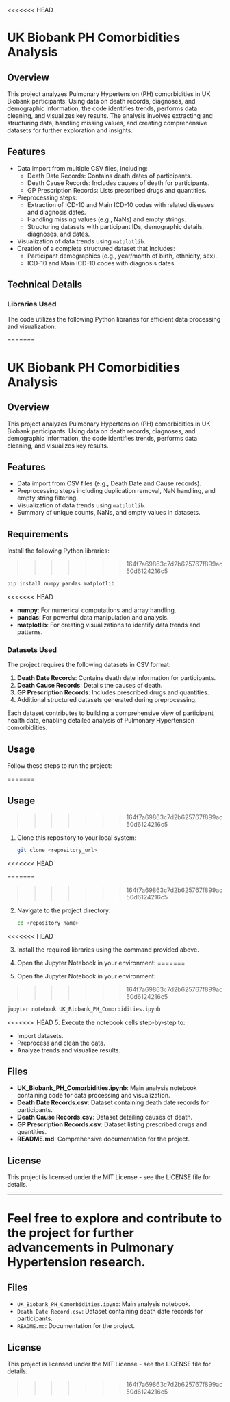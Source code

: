 <<<<<<< HEAD
# UK Biobank PH Comorbidities Analysis

## Overview
This project analyzes Pulmonary Hypertension (PH) comorbidities in UK Biobank participants. Using data on death records, diagnoses, and demographic information, the code identifies trends, performs data cleaning, and visualizes key results. The analysis involves extracting and structuring data, handling missing values, and creating comprehensive datasets for further exploration and insights.

## Features
- Data import from multiple CSV files, including:
  - Death Date Records: Contains death dates of participants.
  - Death Cause Records: Includes causes of death for participants.
  - GP Prescription Records: Lists prescribed drugs and quantities.
- Preprocessing steps:
  - Extraction of ICD-10 and Main ICD-10 codes with related diseases and diagnosis dates.
  - Handling missing values (e.g., NaNs) and empty strings.
  - Structuring datasets with participant IDs, demographic details, diagnoses, and dates.
- Visualization of data trends using `matplotlib`.
- Creation of a complete structured dataset that includes:
  - Participant demographics (e.g., year/month of birth, ethnicity, sex).
  - ICD-10 and Main ICD-10 codes with diagnosis dates.

## Technical Details

### Libraries Used
The code utilizes the following Python libraries for efficient data processing and visualization:

=======

# UK Biobank PH Comorbidities Analysis

## Overview
This project analyzes Pulmonary Hypertension (PH) comorbidities in UK Biobank participants. Using data on death records, diagnoses, and demographic information, the code identifies trends, performs data cleaning, and visualizes key results.

## Features
- Data import from CSV files (e.g., Death Date and Cause records).
- Preprocessing steps including duplication removal, NaN handling, and empty string filtering.
- Visualization of data trends using `matplotlib`.
- Summary of unique counts, NaNs, and empty values in datasets.

## Requirements
Install the following Python libraries:
>>>>>>> 164f7a69863c7d2b625767f899ac50d6124216c5
```bash
pip install numpy pandas matplotlib
```

<<<<<<< HEAD
- **numpy**: For numerical computations and array handling.
- **pandas**: For powerful data manipulation and analysis.
- **matplotlib**: For creating visualizations to identify data trends and patterns.

### Datasets Used
The project requires the following datasets in CSV format:
1. **Death Date Records**: Contains death date information for participants.
2. **Death Cause Records**: Details the causes of death.
3. **GP Prescription Records**: Includes prescribed drugs and quantities.
4. Additional structured datasets generated during preprocessing.

Each dataset contributes to building a comprehensive view of participant health data, enabling detailed analysis of Pulmonary Hypertension comorbidities.

## Usage
Follow these steps to run the project:

=======
## Usage
>>>>>>> 164f7a69863c7d2b625767f899ac50d6124216c5
1. Clone this repository to your local system:
   ```bash
   git clone <repository_url>
   ```
<<<<<<< HEAD

=======
>>>>>>> 164f7a69863c7d2b625767f899ac50d6124216c5
2. Navigate to the project directory:
   ```bash
   cd <repository_name>
   ```
<<<<<<< HEAD

3. Install the required libraries using the command provided above.

4. Open the Jupyter Notebook in your environment:
=======
3. Open the Jupyter Notebook in your environment:
>>>>>>> 164f7a69863c7d2b625767f899ac50d6124216c5
   ```bash
   jupyter notebook UK_Biobank_PH_Comorbidities.ipynb
   ```

<<<<<<< HEAD
5. Execute the notebook cells step-by-step to:
   - Import datasets.
   - Preprocess and clean the data.
   - Analyze trends and visualize results.

## Files
- **UK_Biobank_PH_Comorbidities.ipynb**: Main analysis notebook containing code for data processing and visualization.
- **Death Date Records.csv**: Dataset containing death date records for participants.
- **Death Cause Records.csv**: Dataset detailing causes of death.
- **GP Prescription Records.csv**: Dataset listing prescribed drugs and quantities.
- **README.md**: Comprehensive documentation for the project.

## License
This project is licensed under the MIT License - see the LICENSE file for details.

---

Feel free to explore and contribute to the project for further advancements in Pulmonary Hypertension research.
=======
## Files
- `UK_Biobank_PH_Comorbidities.ipynb`: Main analysis notebook.
- `Death Date Record.csv`: Dataset containing death date records for participants.
- `README.md`: Documentation for the project.

## License
This project is licensed under the MIT License - see the LICENSE file for details.
>>>>>>> 164f7a69863c7d2b625767f899ac50d6124216c5
